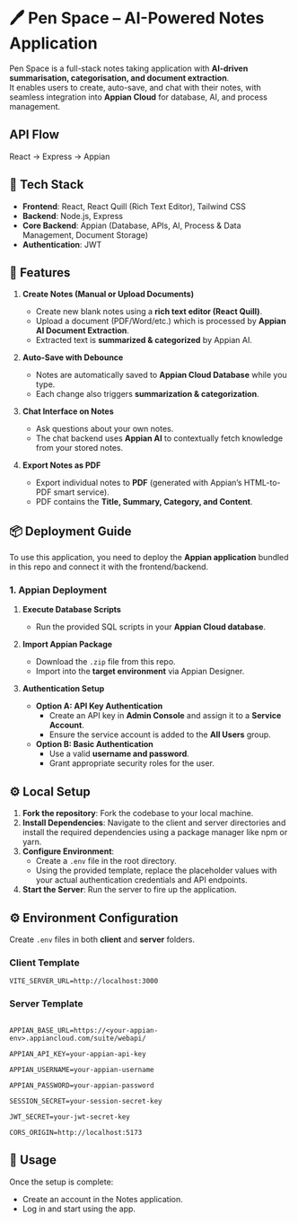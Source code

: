 # 🖊️ Pen Space – AI-Powered Notes Application

Pen Space is a full-stack notes taking application with **AI-driven summarisation, categorisation, and document extraction**.  
It enables users to create, auto-save, and chat with their notes, with seamless integration into **Appian Cloud** for database, AI, and process management.  

## API Flow

React → Express → Appian

## 🚀 Tech Stack
- **Frontend**: React, React Quill (Rich Text Editor), Tailwind CSS  
- **Backend**: Node.js, Express  
- **Core Backend**: Appian (Database, APIs, AI, Process & Data Management, Document Storage)  
- **Authentication**: JWT  

## 🚀 Features 

1. **Create Notes (Manual or Upload Documents)**  
   - Create new blank notes using a **rich text editor (React Quill)**.  
   - Upload a document (PDF/Word/etc.) which is processed by **Appian AI Document Extraction**.  
   - Extracted text is **summarized & categorized** by Appian AI.  

2. **Auto-Save with Debounce**  
   - Notes are automatically saved to **Appian Cloud Database** while you type.  
   - Each change also triggers **summarization & categorization**.  

3. **Chat Interface on Notes**  
   - Ask questions about your own notes.  
   - The chat backend uses **Appian AI** to contextually fetch knowledge from your stored notes.  

4. **Export Notes as PDF**  
   - Export individual notes to **PDF** (generated with Appian’s HTML-to-PDF smart service).  
   - PDF contains the **Title, Summary, Category, and Content**.  


## 📦 Deployment Guide

To use this application, you need to deploy the **Appian application** bundled in this repo and connect it with the frontend/backend.  

### 1. Appian Deployment
1. **Execute Database Scripts**  
   - Run the provided SQL scripts in your **Appian Cloud database**.  

2. **Import Appian Package**  
   - Download the `.zip` file from this repo.  
   - Import into the **target environment** via Appian Designer.  

3. **Authentication Setup**  
   - **Option A: API Key Authentication**  
     - Create an API key in **Admin Console** and assign it to a **Service Account**.  
     - Ensure the service account is added to the **All Users** group.  
   - **Option B: Basic Authentication**  
     - Use a valid **username and password**.  
     - Grant appropriate security roles for the user.  

## ⚙️ Local Setup

1.  **Fork the repository**: Fork the codebase to your local machine.
2.  **Install Dependencies**: Navigate to the client and server directories and install the required dependencies using a package manager like npm or yarn.
3.  **Configure Environment**:
    * Create a `.env` file in the root directory.
    * Using the provided template, replace the placeholder values with your actual authentication credentials and API endpoints.
4.  **Start the Server**: Run the server to fire up the application.

## ⚙️ Environment Configuration

Create `.env` files in both **client** and **server** folders.

### Client Template
```
VITE_SERVER_URL=http://localhost:3000
```

### Server Template 

```PORT=3000

APPIAN_BASE_URL=https://<your-appian-env>.appiancloud.com/suite/webapi/

APPIAN_API_KEY=your-appian-api-key

APPIAN_USERNAME=your-appian-username

APPIAN_PASSWORD=your-appian-password

SESSION_SECRET=your-session-secret-key

JWT_SECRET=your-jwt-secret-key

CORS_ORIGIN=http://localhost:5173
```


## 📝 Usage

Once the setup is complete:

* Create an account in the Notes application.
* Log in and start using the app.
